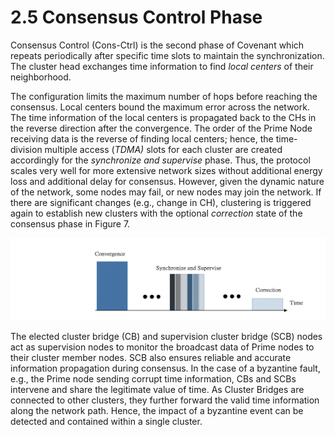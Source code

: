 # 2.5 Consensus Control Phase

Consensus Control (Cons-Ctrl) is the second phase of Covenant which repeats periodically after specific time slots to maintain the synchronization. The cluster head exchanges time information to find _local centers_ of their neighborhood.&#x20;

The configuration limits the maximum number of hops before reaching the consensus. Local centers bound the maximum error across the network. The time information of the local centers is propagated back to the CHs in the reverse direction after the convergence. The order of the Prime Node receiving data is the reverse of finding local centers; hence, the time-division multiple access (_TDMA)_ slots for each cluster are created accordingly for the _synchronize and supervise_ phase. Thus, the protocol scales very well for more extensive network sizes without additional energy loss and additional delay for consensus. However, given the dynamic nature of the network, some nodes may fail, or new nodes may join the network. If there are significant changes (e.g., change in CH), clustering is triggered again to establish new clusters with the optional _correction_ state of the consensus phase in Figure 7.

![Fig.7. Convergence and consensus phase with TDMA communication.](../.gitbook/assets/consesnsus-control.png)

The elected cluster bridge (CB) and supervision cluster bridge (SCB) nodes act as supervision nodes to monitor the broadcast data of Prime nodes to their cluster member nodes. SCB also ensures reliable and accurate information propagation during consensus. In the case of a byzantine fault, e.g., the Prime node sending corrupt time information, CBs and SCBs intervene and share the legitimate value of time. As Cluster Bridges are connected to other clusters, they further forward the valid time information along the network path. Hence, the impact of a byzantine event can be detected and contained within a single cluster.
